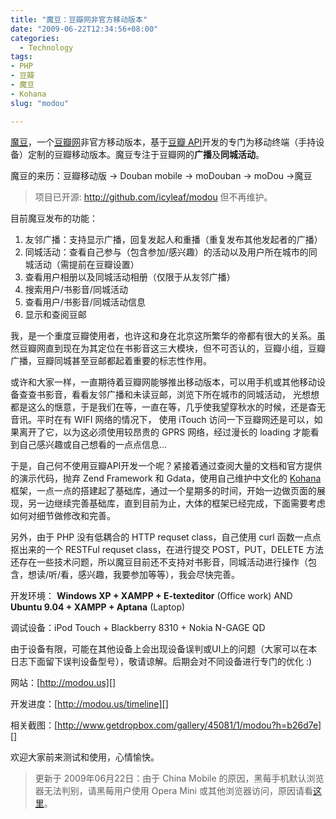 ```yaml
---
title: "魔豆：豆瓣网非官方移动版本"
date: "2009-06-22T12:34:56+08:00"
categories:
  - Technology
tags:
- PHP
- 豆瓣
- 魔豆
- Kohana
slug: "modou"

---
```


[魔豆][]，一个[豆瓣网][]非官方移动版本，基于[豆瓣
API][]开发的专门为移动终端（手持设备）定制的豆瓣移动版本。魔豆专注于豆瓣网的**广播**及**同城活动**。

魔豆的来历：豆瓣移动版 -\> Douban mobile -\> moDouban -\> moDou -\>魔豆

> 项目已开源: http://github.com/icyleaf/modou 但不再维护。

目前魔豆发布的功能：

1. 友邻广播：支持显示广播，回复发起人和重播（重复发布其他发起者的广播）
1. 同城活动：查看自己参与（包含参加/感兴趣）的活动以及用户所在城市的同城活动（需提前在豆瓣设置）
1. 查看用户相册以及同城活动相册（仅限于从友邻广播）
1. 搜索用户/书影音/同城活动
1. 查看用户/书影音/同城活动信息
1. 显示和查阅豆邮

我，是一个重度豆瓣使用者，也许这和身在北京这所繁华的帝都有很大的关系。虽然豆瓣网直到现在为其定位在书影音这三大模块，但不可否认的，豆瓣小组，豆瓣广播，豆瓣同城甚至豆邮都起着重要的标志性作用。

或许和大家一样，一直期待着豆瓣网能够推出移动版本，可以用手机或其他移动设备查查书影音，看看友邻广播和未读豆邮，浏览下所在城市的同城活动，
光想想都是这么的惬意，于是我们在等，一直在等，几乎使我望穿秋水的时候，还是杳无音讯。平时在有 WIFI 网络的情况下，
使用 iTouch 访问一下豆瓣网还是可以，如果离开了它，以为这必须使用较昂贵的 GPRS 网络，经过漫长的 loading 才能看到自己感兴趣或自己想看的一点点信息...

于是，自己何不使用豆瓣API开发一个呢？紧接着通过查阅大量的文档和官方提供的演示代码，抛弃
Zend Framework 和 Gdata，使用自己维护中文化的 [Kohana][]框架，一点一点的搭建起了基础库，通过一个星期多的时间，开始一边做页面的展现，另一边继续完善基础库，直到目前为止，大体的框架已经完成，下面需要考虑如何对细节做修改和完善。

另外，由于 PHP 没有低耦合的 HTTP requset class，自己使用 curl 函数一点点抠出来的一个 RESTFul requset class，在进行提交 POST，PUT，DELETE 方法还存在一些技术问题，所以魔豆目前还不支持对书影音，同城活动进行操作（包含，想读/听/看，感兴趣，我要参加等等），我会尽快完善。

开发环境： **Windows XP + XAMPP + E-texteditor** (Office work) AND
**Ubuntu 9.04 + XAMPP + Aptana** (Laptop)

调试设备：iPod Touch + Blackberry 8310 + Nokia N-GAGE QD

由于设备有限，可能在其他设备上会出现设备误判或UI上的问题（大家可以在本日志下面留下误判设备型号），敬请谅解。后期会对不同设备进行专门的优化
:)

网站：[http://modou.us][]

开发进度：[http://modou.us/timeline][]

相关截图：[http://www.getdropbox.com/gallery/45081/1/modou?h=b26d7e][]

欢迎大家前来测试和使用，心情愉快。

> 更新于 2009年06月22日：由于 China Mobile 的原因，黑莓手机默认浏览器无法判别，请黑莓用户使用 Opera Mini 或其他浏览器访问，原因请看[这里][]。

  [魔豆]: http://modou.us "魔豆：豆瓣网非官方移动版本"
  [豆瓣网]: http://douban.com
  [豆瓣 API]: http://www.douban.com/service/apidoc/ "豆瓣 API"
  [Kohana]: http://khnfans.cn "Kohana 中文爱好者"
  [http://modou.us]: http://modou.us
  [http://modou.us/timeline]: http://modou.us/timeline
  [http://www.getdropbox.com/gallery/45081/1/modou?h=b26d7e]: http://www.getdropbox.com/gallery/45081/1/modou?h=b26d7e
  [这里]: http://www.douban.com/group/topic/6946152/
